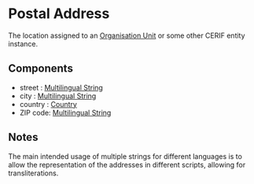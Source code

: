 # Postal Address

The location assigned to an [Organisation Unit](../entities/Organistaion_Unit.md) or some other CERIF entity instance.

## Components

- street : [Multilingual String](../datatypes/Multilingual_String.md)
- city : [Multilingual String](../datatypes/Multilingual_String.md)
- country : [Country](../entities/Country.md)
- ZIP code: [Multilingual String](../datatypes/Multilingual_String.md)

## Notes

The main intended usage of multiple strings for different languages is to allow the representation of the addresses in different scripts, allowing for transliterations.

